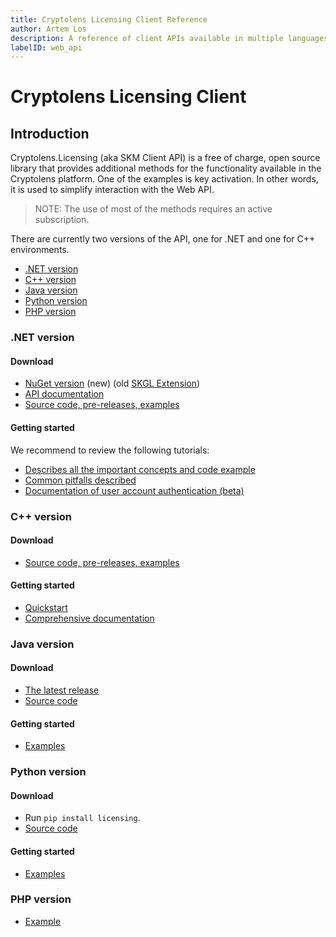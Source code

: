 ```yaml
---
title: Cryptolens Licensing Client Reference
author: Artem Los
description: A reference of client APIs available in multiple languages.
labelID: web_api
---
```


# Cryptolens Licensing Client

## Introduction
 Cryptolens.Licensing (aka SKM Client API) is a free of charge, open source library that provides additional methods for the functionality available in the Cryptolens platform. One of the examples is key activation. In other words, it is used to simplify interaction with the Web API.

> NOTE: The use of most of the methods requires an active subscription.

There are currently two versions of the API, one for .NET and one for C++ environments.

* [.NET version](#net-version)
* [C++ version](#c-version)
* [Java version](#java-version)
* [Python version](#python-version)
* [PHP version](#php-version)

### .NET version

#### Download
* [NuGet version](https://www.nuget.org/packages/Cryptolens.Licensing/) (new) (old [SKGL Extension](https://www.nuget.org/packages/SKGLExtension/))
* [API documentation](https://help.cryptolens.io/api/dotnet/api/index.html)
* [Source code, pre-releases, examples](https://github.com/Cryptolens/cryptolens-dotnet)

#### Getting started

We recommend to review the following tutorials:
* [Describes all the important concepts and code example](https://help.cryptolens.io/api/dotnet/articles/v401.html)
* [Common pitfalls described](https://help.cryptolens.io/api/dotnet/articles/v.401-Pitfalls.html)
* [Documentation of user account authentication (beta)](https://github.com/SerialKeyManager/SKGL-Extension-for-dot-NET/blob/master/Tutorials/v.101-beta.md)

### C++ version

#### Download
* [Source code, pre-releases, examples](https://github.com/Cryptolens/cryptolens-cpp)

#### Getting started
* [Quickstart](https://cryptolens.io/2017/08/new-client-api-for-c/)
* [Comprehensive documentation](/web-api/cpp/cpp-client)

### Java version

#### Download
* [The latest release](https://github.com/Cryptolens/cryptolens-java/releases)
* [Source code](https://github.com/Cryptolens/cryptolens-java)

#### Getting started
* [Examples](https://github.com/Cryptolens/cryptolens-java)

### Python version
#### Download
* Run `pip install licensing`.
* [Source code](https://github.com/Cryptolens/cryptolens-python)

#### Getting started
* [Examples](https://github.com/Cryptolens/cryptolens-python)

### PHP version
* [Example](https://github.com/Cryptolens/cryptolens-php)